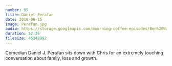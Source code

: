 ```yaml
---
number: 95
title: Daniel Perafan
date: 2018-06-15
image: Perafan.jpg
audio: https://storage.googleapis.com/mourning-coffee-episodes/Ben%20Wasserman%20Release.mp3
duration: 52:36
filesize: 46348992
---
```


Comedian Daniel J. Perafan sits down with Chris for an extremely touching conversation about family, loss and growth.
